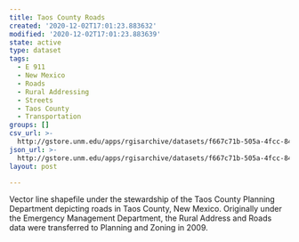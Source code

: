 ```yaml
---
title: Taos County Roads
created: '2020-12-02T17:01:23.883632'
modified: '2020-12-02T17:01:23.883639'
state: active
type: dataset
tags:
  - E 911
  - New Mexico
  - Roads
  - Rural Addressing
  - Streets
  - Taos County
  - Transportation
groups: []
csv_url: >-
  http://gstore.unm.edu/apps/rgisarchive/datasets/f667c71b-505a-4fcc-842f-4912a93caa93/taos_county_roads_20110810.derived.csv
json_url: >-
  http://gstore.unm.edu/apps/rgisarchive/datasets/f667c71b-505a-4fcc-842f-4912a93caa93/taos_county_roads_20110810.derived.json
layout: post

---
```

Vector line shapefile under the stewardship of the Taos County Planning
                Department depicting roads in Taos County, New Mexico. Originally under the
                Emergency Management Department, the Rural Address and Roads data were transferred
                to Planning and Zoning in 2009.
